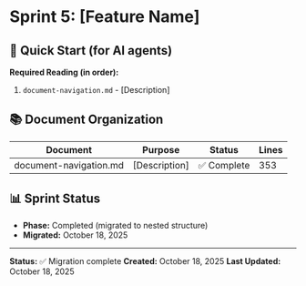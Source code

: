 # Sprint 5: [Feature Name]

## 🎯 Quick Start (for AI agents)

**Required Reading (in order):**
1. `document-navigation.md` - [Description]

## 📚 Document Organization

| Document | Purpose | Status | Lines |
|----------|---------|--------|-------|
| document-navigation.md | [Description] | ✅ Complete | 353 |

## 📊 Sprint Status

- **Phase:** Completed (migrated to nested structure)
- **Migrated:** October 18, 2025

---

**Status:** ✅ Migration complete
**Created:** October 18, 2025
**Last Updated:** October 18, 2025
